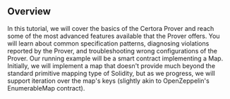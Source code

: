 ## Overview

In this tutorial, we will cover the basics of the Certora Prover and reach some of the most advanced features available that the Prover offers. You will learn about common specification patterns, diagnosing violations reported by the Prover, and troubleshooting wrong configurations of the Prover. Our running example will be a smart contract implementing a Map. Initially, we will implement a map that doesn't provide much beyond the standard primitive mapping type of Solidity, but as we progress, we will support iteration over the map's keys (slightly akin to OpenZeppelin's EnumerableMap contract).